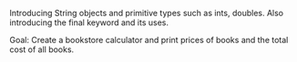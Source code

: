 Introducing String objects and primitive types such as ints, doubles. Also introducing the final keyword and its uses.

Goal: Create a bookstore calculator and print prices of books and the total cost of all books.
